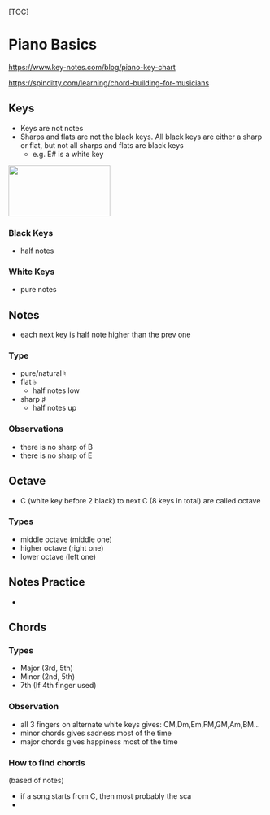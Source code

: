 [TOC]

# Piano Basics 
https://www.key-notes.com/blog/piano-key-chart

https://spinditty.com/learning/chord-building-for-musicians


## Keys
- Keys are not notes
- Sharps and flats are not the black keys. All black keys are either a sharp or flat, but not all sharps and flats are black keys
     - e.g. E# is a white key 

<img src="https://assets.key-notes.com/piano_key_chart.png" height="100" width="200"/>     

### Black Keys
- half notes

### White Keys
- pure notes

## Notes
- each next key is half note higher than the prev one

### Type
- pure/natural ♮
- flat ♭
    - half notes low
- sharp ♯
    - half notes up

### Observations
- there is no sharp of B
- there is no sharp of E

## Octave
- C (white key before 2 black) to next C (8 keys in total) are called octave

### Types
- middle octave (middle one)
- higher octave (right one)
- lower octave (left one)

## Notes Practice
- 

## Chords
### Types
- Major (3rd, 5th)
- Minor (2nd, 5th)
- 7th (If 4th finger used)

### Observation
- all 3 fingers on alternate white keys gives: CM,Dm,Em,FM,GM,Am,BM...
- minor chords gives sadness most of the time
- major chords gives happiness most of the time

### How to find chords
(based of notes)
- if a song starts from C, then most probably the sca
-





